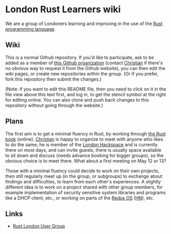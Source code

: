# London Rust Learners wiki

We are a group of Londoners learning and improving in the use of the
[Rust programming language](https://www.rust-lang.org/).

## Wiki

This is a normal Github repository. If you'd like to participate, ask
to be added as a member of [this Github
organization](https://github.com/LondonRustLearners) (contact
[Christian](mailto:chrjae@gmail.com) if there's no obvious way to
request it from the Github website), you can then edit the wiki pages,
or create new repositories within the group. (Or if you prefer, fork
this repository then submit the changes.)

(Note: if you want to edit this README file, then you need to click on
it in the file view above this text first, and log in, to get the
stencil symbol at the right for editing online. You can also clone and
push back changes to this repository without going through the
website.)

## Plans

The first aim is to get a minimal fluency in Rust, by working through
[the Rust book](http://doc.rust-lang.org/book/)
(online). [Christian](mailto:chrjae@gmail.com) is happy to organize to
meet with anyone who likes to do the same; he is member of the [London
Hackspace](https://london.hackspace.org.uk/) and is currently there on
most days, and can invite guests, there is usually space available to
sit down and discuss (needs advance booking for bigger groups), so the
obvious choice is to meet there. What about a first meeting on May 12
or 13?

Those with a minimal fluency could decide to work on their own
projects, then still regularly meet up (in the group, or subgroups) to
exchange about findings and difficulties, to learn from each other's
experiences. A slightly different idea is to work on a project shared
with other group members, for example implementation of security
sensitive system libraries and programs like a DHCP client, etc., or
working on parts of the [Redox OS](http://www.redox-os.org/)
([HN](https://news.ycombinator.com/item?id=10295187)), etc.

## Links

* [Rust London User Group](http://www.meetup.com/Rust-London-User-Group/)

